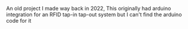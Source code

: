 An old project I made way back in 2022, This originally had arduino integration for an RFID tap-in tap-out system but I can't find the arduino code for it
